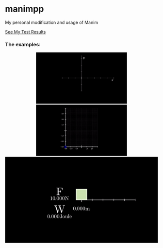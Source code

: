# manimpp
My personal modification and usage of Manim

[See My Test Results](https://github.com/yudhastyawan/manimpp/blob/dev/tests/resume.md)

### The examples:

<p align="center">
<img src ="./tests/gifs/Anim1.gif" />
<img src ="./tests/gifs/Anim3.gif" />
<img src ="./tests/gifs/Anim5.gif" />
</p>